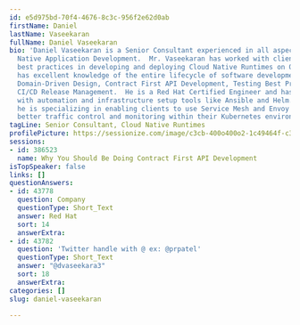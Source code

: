 ```yaml
---
id: e5d975bd-70f4-4676-8c3c-956f2e62d0ab
firstName: Daniel
lastName: Vaseekaran
fullName: Daniel Vaseekaran
bio: 'Daniel Vaseekaran is a Senior Consultant experienced in all aspects of Cloud
  Native Application Development.  Mr. Vaseekaran has worked with clients to establish
  best practices in developing and deploying Cloud Native Runtimes on OpenShift.  He
  has excellent knowledge of the entire lifecycle of software development including
  Domain-Driven Design, Contract First API Development, Testing Best Practices, and
  CI/CD Release Management.  He is a Red Hat Certified Engineer and has experience
  with automation and infrastructure setup tools like Ansible and Helm.  Currently
  he is specializing in enabling clients to use Service Mesh and Envoy to utilize
  better traffic control and monitoring within their Kubernetes environments.  '
tagLine: Senior Consultant, Cloud Native Runtimes
profilePicture: https://sessionize.com/image/c3cb-400o400o2-1c49464f-c373-4987-b7f6-f5cd6e01a711.jpg
sessions:
- id: 386523
  name: Why You Should Be Doing Contract First API Development
isTopSpeaker: false
links: []
questionAnswers:
- id: 43778
  question: Company
  questionType: Short_Text
  answer: Red Hat
  sort: 14
  answerExtra: 
- id: 43782
  question: 'Twitter handle with @ ex: @prpatel'
  questionType: Short_Text
  answer: "@dvaseekara3"
  sort: 18
  answerExtra: 
categories: []
slug: daniel-vaseekaran

---
```

